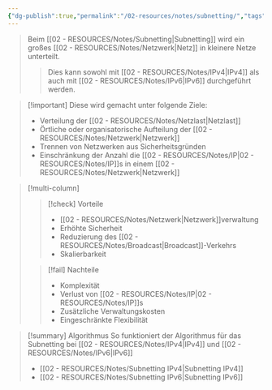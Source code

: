 ```yaml
---
{"dg-publish":true,"permalink":"/02-resources/notes/subnetting/","tags":["netzwerk/ip","netzwerk/ip/ipv4","netzwerk/ip/ipv6","GFN/prüfungsrelevant/AP1"]}
---
```


>Beim [[02 - RESOURCES/Notes/Subnetting\|Subnetting]] wird ein großes [[02 - RESOURCES/Notes/Netzwerk\|Netz]] in kleinere Netze unterteilt. 
>>Dies kann sowohl mit [[02 - RESOURCES/Notes/IPv4\|IPv4]] als auch mit [[02 - RESOURCES/Notes/IPv6\|IPv6]] durchgeführt werden.


>[!important] Diese wird gemacht unter folgende Ziele:
>- Verteilung der [[02 - RESOURCES/Notes/Netzlast\|Netzlast]]
>- Örtliche oder organisatorische Aufteilung der [[02 - RESOURCES/Notes/Netzwerk\|Netzwerk]]
>- Trennen von Netzwerken aus Sicherheitsgründen
>- Einschränkung der Anzahl die [[02 - RESOURCES/Notes/IP\|02 - RESOURCES/Notes/IP]]s in einem [[02 - RESOURCES/Notes/Netzwerk\|Netzwerk]]

>[!multi-column]
> 
>>[!check] Vorteile
>>- [[02 - RESOURCES/Notes/Netzwerk\|Netzwerk]]verwaltung
>>- Erhöhte Sicherheit
>>- Reduzierung des [[02 - RESOURCES/Notes/Broadcast\|Broadcast]]-Verkehrs
>>- Skalierbarkeit
> 
>>[!fail] Nachteile
>>- Komplexität
>>- Verlust von [[02 - RESOURCES/Notes/IP\|02 - RESOURCES/Notes/IP]]s
>>- Zusätzliche Verwaltungskosten
>>- Eingeschränkte Flexibilität

>[!summary] Algorithmus
>So funktioniert der Algorithmus für das Subnetting bei [[02 - RESOURCES/Notes/IPv4\|IPv4]] und [[02 - RESOURCES/Notes/IPv6\|IPv6]]
>- [[02 - RESOURCES/Notes/Subnetting IPv4\|Subnetting IPv4]]
>- [[02 - RESOURCES/Notes/Subnetting IPv6\|Subnetting IPv6]]
